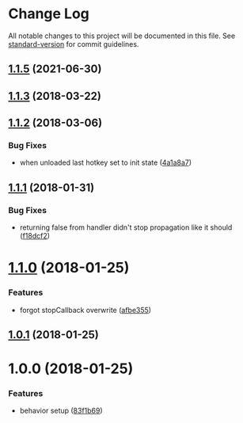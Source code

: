 # Change Log

All notable changes to this project will be documented in this file. See [standard-version](https://github.com/conventional-changelog/standard-version) for commit guidelines.

<a name="1.1.5"></a>
## [1.1.5](https://github.com/CurtisHumphrey/react-keyboard-shortcuts/compare/v1.1.2...v1.1.5) (2021-06-30)



<a name="1.1.3"></a>
## [1.1.3](https://github.com/CurtisHumphrey/react-keyboard-shortcuts/compare/v1.1.2...v1.1.3) (2018-03-22)



<a name="1.1.2"></a>
## [1.1.2](https://github.com/CurtisHumphrey/react-keyboard-shortcuts/compare/v1.1.1...v1.1.2) (2018-03-06)


### Bug Fixes

* when unloaded last hotkey set to init state ([4a1a8a7](https://github.com/CurtisHumphrey/react-keyboard-shortcuts/commit/4a1a8a7))



<a name="1.1.1"></a>
## [1.1.1](https://github.com/CurtisHumphrey/react-keyboard-shortcuts/compare/v1.1.0...v1.1.1) (2018-01-31)


### Bug Fixes

* returning false from handler didn't stop propagation like it should ([f18dcf2](https://github.com/CurtisHumphrey/react-keyboard-shortcuts/commit/f18dcf2))



<a name="1.1.0"></a>
# [1.1.0](https://github.com/CurtisHumphrey/react-keyboard-shortcuts/compare/v1.0.1...v1.1.0) (2018-01-25)


### Features

* forgot stopCallback overwrite ([afbe355](https://github.com/CurtisHumphrey/react-keyboard-shortcuts/commit/afbe355))



<a name="1.0.1"></a>
## [1.0.1](https://github.com/CurtisHumphrey/react-keyboard-shortcuts/compare/v1.0.0...v1.0.1) (2018-01-25)



<a name="1.0.0"></a>
# 1.0.0 (2018-01-25)


### Features

* behavior setup ([83f1b69](https://github.com/CurtisHumphrey/react-keyboard-shortcuts/commit/83f1b69))
